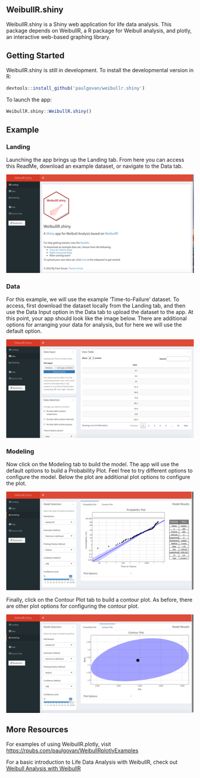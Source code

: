 
## WeibullR.shiny

WeibullR.shiny is a Shiny web application for life data analysis. This
package depends on WeibullR, a R package for Weibull analysis, and
plotly, an interactive web-based graphing library.

## Getting Started

WeibullR.shiny is still in development. To install the developmental
version in R:

``` r
devtools::install_github('paulgovan/weibullr.shiny')
```

To launch the app:

``` r
WeibullR.shiny::WeibullR.shiny()
```

## Example

### Landing

Launching the app brings up the Landing tab. From here you can access
this ReadMe, download an example dataset, or navigate to the Data tab.

![Landing](inst/images/Landing.png)

### Data

For this example, we will use the example ‘Time-to-Failure’ dataset. To
access, first download the dataset locally from the Landing tab, and
then use the Data Input option in the Data tab to upload the dataset to
the app. At this point, your app should look like the image below. There
are additional options for arranging your data for analysis, but for
here we will use the default option.

![Data](inst/images/Data.png)

### Modeling

Now click on the Modeling tab to build the model. The app will use the
default options to build a Probability Plot. Feel free to try different
options to configure the model. Below the plot are additional plot
options to configure the plot.

![Probability](inst/images/ProbPlot.png)

Finally, click on the Contour Plot tab to build a contour plot. As
before, there are other plot options for configuring the contour plot.

![Contour](inst/images/ContPlot.png)

## More Resources

For examples of using WeibullR.plotly, visit
<https://rpubs.com/paulgovan/WeibullRplotlyExamples>

For a basic introduction to Life Data Analysis with WeibullR, check out
[Weibull Analysis with WeibullR](https://rpubs.com/pgovan/1019136)
